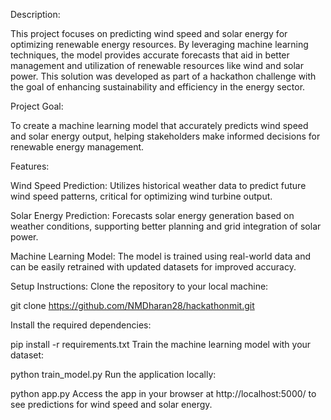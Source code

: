 Description:

This project focuses on predicting wind speed and solar energy for optimizing renewable energy resources. 
By leveraging machine learning techniques, the model provides accurate forecasts that aid in better management and utilization of renewable resources like wind and solar power. 
This solution was developed as part of a hackathon challenge with the goal of enhancing sustainability and efficiency in the energy sector.

Project Goal:

To create a machine learning model that accurately predicts wind speed and solar energy output, helping stakeholders make informed decisions for renewable energy management.

Features:

Wind Speed Prediction:
Utilizes historical weather data to predict future wind speed patterns, critical for optimizing wind turbine output.

Solar Energy Prediction:
Forecasts solar energy generation based on weather conditions, supporting better planning and grid integration of solar power.

Machine Learning Model:
The model is trained using real-world data and can be easily retrained with updated datasets for improved accuracy.


Setup Instructions:
Clone the repository to your local machine:

git clone https://github.com/NMDharan28/hackathonmit.git

Install the required dependencies:

pip install -r requirements.txt
Train the machine learning model with your dataset:

python train_model.py
Run the application locally:

python app.py
Access the app in your browser at http://localhost:5000/ to see predictions for wind speed and solar energy.
